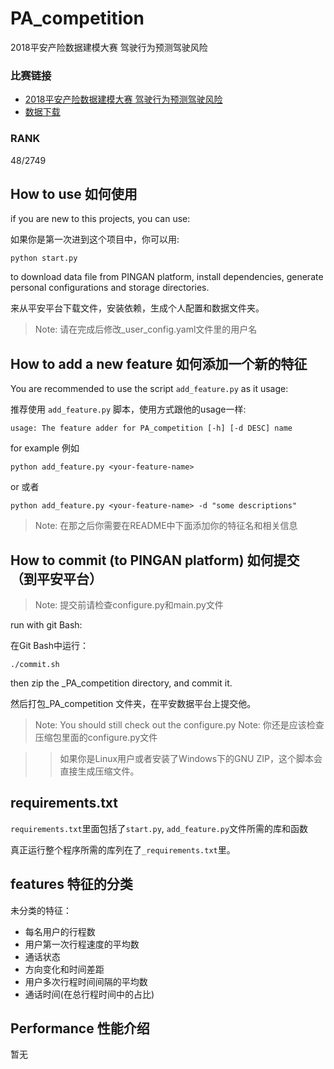 # PA_competition
2018平安产险数据建模大赛 驾驶行为预测驾驶风险 

### 比赛链接

* [2018平安产险数据建模大赛 驾驶行为预测驾驶风险 ](http://www.datafountain.cn/?u=7612594&&#/competitions/284/intro)
* [数据下载](http://www.datafountain.cn/?u=7612594&&#/competitions/284/data-download)

### RANK
48/2749

## How to use 如何使用

if you are new to this projects, you can use:

如果你是第一次进到这个项目中，你可以用:

    python start.py

to download data file from PINGAN platform, install dependencies, generate personal configurations and storage directories.

来从平安平台下载文件，安装依赖，生成个人配置和数据文件夹。

> Note: 请在完成后修改_user_config.yaml文件里的用户名

## How to add a new feature 如何添加一个新的特征

You are recommended to use the script `add_feature.py` as it usage:

推荐使用 `add_feature.py` 脚本，使用方式跟他的usage一样:

    usage: The feature adder for PA_competition [-h] [-d DESC] name

for example 例如

    python add_feature.py <your-feature-name>

or 或者

    python add_feature.py <your-feature-name> -d "some descriptions"

> Note: 在那之后你需要在README中下面添加你的特征名和相关信息

## How to commit (to PINGAN platform) 如何提交（到平安平台）

> Note: 提交前请检查configure.py和main.py文件

run with git Bash:

在Git Bash中运行：

    ./commit.sh

then zip the _PA_competition directory, and commit it.

然后打包_PA_competition 文件夹，在平安数据平台上提交他。

> Note: You should still check out the configure.py 
> Note: 你还是应该检查压缩包里面的configure.py文件

>> 如果你是Linux用户或者安装了Windows下的GNU ZIP，这个脚本会直接生成压缩文件。

## requirements.txt

`requirements.txt`里面包括了`start.py`, `add_feature.py`文件所需的库和函数

真正运行整个程序所需的库列在了`_requirements.txt`里。

## features 特征的分类

未分类的特征：
- 每名用户的行程数
- 用户第一次行程速度的平均数
- 通话状态
- 方向变化和时间差距
- 用户多次行程时间间隔的平均数
- 通话时间(在总行程时间中的占比)

## Performance 性能介绍

暂无
